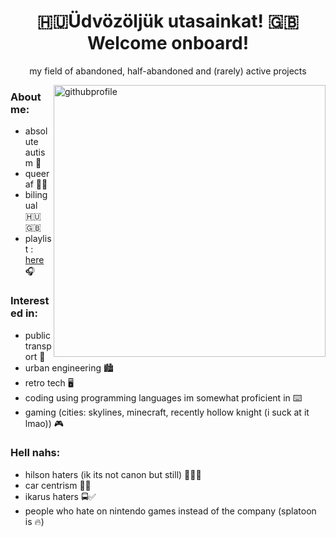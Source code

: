 <h1 align="center"> 🇭🇺Üdvözöljük utasainkat! 🇬🇧Welcome onboard! </h1>
<p align=center> my field of abandoned, half-abandoned and (rarely) active projects </p>

<a><img width="435" align="right" alt="githubprofile" src="https://github.com/user-attachments/assets/8090f038-cce0-473b-bf9a-0df3a65b3a3b" /></a>
### About me: <br />
- absolute autism 🙌 <br />
- queer af 🏳️‍🌈 <br />
- bilingual 🇭🇺🇬🇧 <br />
- playlist : <a href="https://music.youtube.com/playlist?list=PLqQLL30fMAiJTPRAffy9QQlyhy_Asbeas&si=9S5XuW1sgDQuZ1V9">here</a> 🎧

### Interested in: <br />
- public transport 🚊 <br />
- urban engineering 🏙️ <br />
- retro tech 🖥️ <br />
- coding using programming languages im somewhat proficient in ⌨️ <br />
- gaming (cities: skylines, minecraft, recently hollow knight (i suck at it lmao)) 🎮 <br />

### Hell nahs: <br />
- hilson haters (ik its not canon but still) 🏳️‍🌈✅ <br />
- car centrism 🚗🚫 <br />
- ikarus haters 🚍✅ <br />
- people who hate on nintendo games instead of the company (splatoon is 🔥) <br />


<!--
**the-cockmaster/the-cockmaster** is a ✨ _special_ ✨ repository because its `README.md` (this file) appears on your GitHub profile.

Here are some ideas to get you started:

- 🔭 I’m currently working on ...
- 🌱 I’m currently learning ...
- 👯 I’m looking to collaborate on ...
- 🤔 I’m looking for help with ...
- 💬 Ask me about ...
- 📫 How to reach me: ...
- 😄 Pronouns: ...
- ⚡ Fun fact: ...
-->
